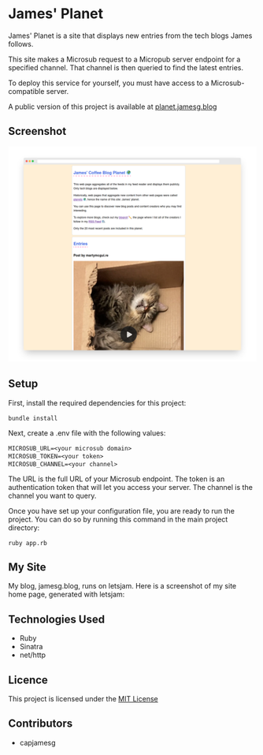 # James' Planet

James' Planet is a site that displays new entries from the tech blogs James follows.

This site makes a Microsub request to a Micropub server endpoint for a specified channel. That channel is then queried to find the latest entries.

To deploy this service for yourself, you must have access to a Microsub-compatible server.

A public version of this project is available at [planet.jamesg.blog](https://planet.jamesg.blog)

## Screenshot

![My planet home page](screenshot.png)

## Setup

First, install the required dependencies for this project:

    bundle install

Next, create a .env file with the following values:

    MICROSUB_URL=<your microsub domain>
    MICROSUB_TOKEN=<your token>
    MICROSUB_CHANNEL=<your channel>

The URL is the full URL of your Microsub endpoint. The token is an authentication token that will let you access your server. The channel is the channel you want to query.

Once you have set up your configuration file, you are ready to run the project. You can do so by running this command in the main project directory:

    ruby app.rb

## My Site

My blog, jamesg.blog, runs on letsjam. Here is a screenshot of my site home page, generated with letsjam:

## Technologies Used

- Ruby
- Sinatra
- net/http

## Licence

This project is licensed under the [MIT License](LICENSE)

## Contributors

- capjamesg
